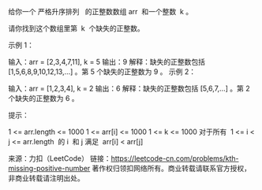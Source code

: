 给你一个 严格升序排列   的正整数数组 arr  和一个整数  k 。

请你找到这个数组里第  k  个缺失的正整数。



示例 1：

输入：arr = [2,3,4,7,11], k = 5
输出：9
解释：缺失的正整数包括 [1,5,6,8,9,10,12,13,...] 。第 5 个缺失的正整数为 9 。
示例 2：

输入：arr = [1,2,3,4], k = 2
输出：6
解释：缺失的正整数包括 [5,6,7,...] 。第 2 个缺失的正整数为 6 。



提示：

1 <= arr.length <= 1000
1 <= arr[i] <= 1000
1 <= k <= 1000
对于所有  1 <= i < j <= arr.length  的 i  和 j 满足  arr[i] < arr[j]

来源：力扣（LeetCode）
链接：https://leetcode-cn.com/problems/kth-missing-positive-number
著作权归领扣网络所有。商业转载请联系官方授权，非商业转载请注明出处。

